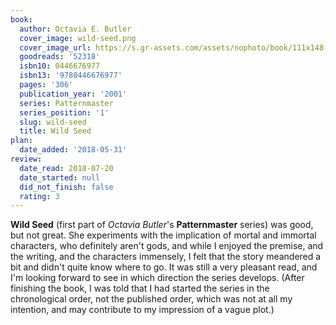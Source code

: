 ```yaml
---
book:
  author: Octavia E. Butler
  cover_image: wild-seed.png
  cover_image_url: https://s.gr-assets.com/assets/nophoto/book/111x148-bcc042a9c91a29c1d680899eff700a03.png
  goodreads: '52318'
  isbn10: 0446676977
  isbn13: '9780446676977'
  pages: '306'
  publication_year: '2001'
  series: Patternmaster
  series_position: '1'
  slug: wild-seed
  title: Wild Seed
plan:
  date_added: '2018-05-31'
review:
  date_read: 2018-07-20
  date_started: null
  did_not_finish: false
  rating: 3
---
```


**Wild Seed** (first part of *Octavia Butler*'s **Patternmaster** series) was good, but not great. She experiments with the implication of mortal and immortal characters, who definitely aren't gods, and while I enjoyed the premise, and the writing, and the characters immensely, I felt that the story meandered a bit and didn't quite know where to go. It was still a very pleasant read, and I'm looking forward to see in which direction the series develops. (After finishing the book, I was told that I had started the series in the chronological order, not the published order, which was not at all my intention, and may contribute to my impression of a vague plot.)
